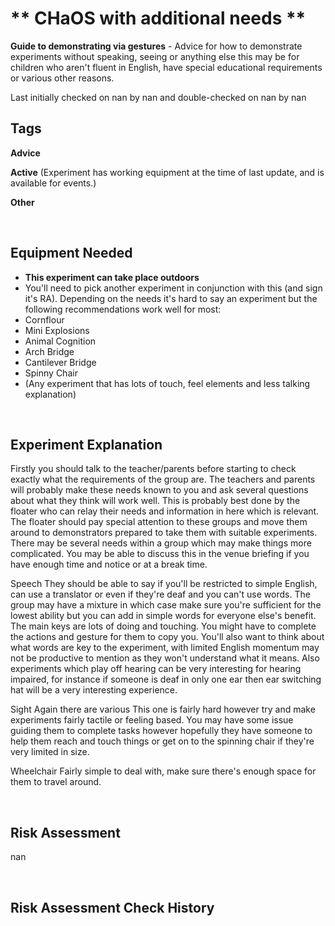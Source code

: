 # ** CHaOS with additional needs **

**Guide to demonstrating via gestures** - Advice for how to demonstrate experiments without speaking, seeing or anything else this may be for children who aren't fluent in English, have special educational requirements or various other reasons. 

Last initially checked on nan by nan and double-checked on nan by nan

## Tags
<!--- Start Tags (DO NOT REMOVE THIS COMMENT) --->

**Advice**

**Active** (Experiment has working equipment at the time of last update, and is available for events.)

**Other**
<!--- End Tags (DO NOT REMOVE THIS COMMENT) --->

<br/>

## Equipment Needed 
- **This experiment can take place outdoors**
- You'll need to pick another experiment in conjunction with this (and sign it's RA). Depending on the needs it's hard to say an experiment but the following recommendations work well for most:
- Cornflour
- Mini Explosions
- Animal Cognition
- Arch Bridge
- Cantilever Bridge
- Spinny Chair
- (Any experiment that has lots of touch, feel elements and less talking explanation)

<br/>

## Experiment Explanation 

Firstly you should talk to the teacher/parents before starting to check exactly what the requirements of the group are. The teachers and parents will probably make these needs known to you and ask several questions about what they think will work well. This is probably best done by the floater who can relay their needs and information in here which is relevant. The floater should pay special attention to these groups and move them around to demonstrators prepared to take them with suitable experiments. There may be several needs within a group which may make things more complicated. You may be able to discuss this in the venue briefing if you have enough time and notice or at a break time.

Speech
They should be able to say if you'll be restricted to simple English, can use a translator or even if they're deaf and you can't use words. The group may have a mixture in which case make sure you're sufficient for the lowest ability but you can add in simple words for everyone else's benefit.
The main keys are lots of doing and touching. You might have to complete the actions and gesture for them to copy you. 
You'll also want to think about what words are key to the experiment, with limited English momentum may not be productive to mention as they won't understand what it means. 
Also experiments which play off hearing can be very interesting for hearing impaired, for instance if someone is deaf in only one ear then ear switching hat will be a very interesting experience. 

Sight
Again there are various This one is fairly hard however try and make experiments fairly tactile or feeling based. You may have some issue guiding them to complete tasks however hopefully they have someone to help them reach and touch things or get on to the spinning chair if they're very limited in size.

Wheelchair
Fairly simple to deal with, make sure there's enough space for them to travel around. 

<br/>

## Risk Assessment

nan

<br/>

## Risk Assessment Check History 


